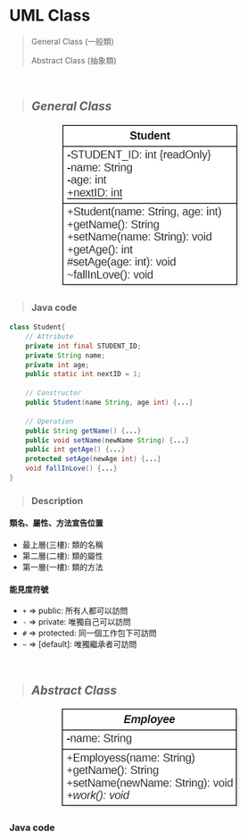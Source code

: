 # UML Class
> General Class (一般類)
> 
> Abstract Class (抽象類)
>

<br/>

> ## _General Class_ 
<center>

![](https://raw.githubusercontent.com/alsk1369854/Ming_Home_Google_Sites/master/Technical_Article/UML/images/UML_Class.jpg)
</center>

> ### Java code
```java
class Student{
    // Attribute
    private int final STUDENT_ID;
    private String name;
    private int age;
    public static int nextID = 1;

    // Constructor
    public Student(name String, age int) {...}

    // Operation
    public String getName() {...}
    public void setName(newName String) {...}
    public int getAge() {...}
    protected setAge(newAge int) {...}
    void fallInLove() {...}
}
```
> ### Description
#### 類名、屬性、方法宣告位置
+ 最上層(三樓): 類的名稱
+ 第二層(二樓): 類的屬性
+ 第一層(一樓): 類的方法

#### 能見度符號
+ `+` => public: 所有人都可以訪問
+ `-` => private: 唯獨自己可以訪問
+ `#` => protected: 同一個工作包下可訪問
+ `~` => [default]: 唯獨繼承者可訪問


<br/>

> ## _Abstract Class_

<center>

![](https://raw.githubusercontent.com/alsk1369854/Ming_Home_Google_Sites/master/Technical_Article/UML/images/UML_Abstract_Class.jpg)
</center>

### Java code
```java


```